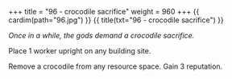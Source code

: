 +++
title = "96 - crocodile sacrifice"
weight = 960
+++
{{ cardim(path="96.jpg") }}
{{ title(txt="96 - crocodile sacrifice") }}

*Once in a while, the gods demand a crocodile sacrifice.*

Place 1 worker upright on any building site.

Remove a crocodile from any resource space. Gain 3 reputation.
